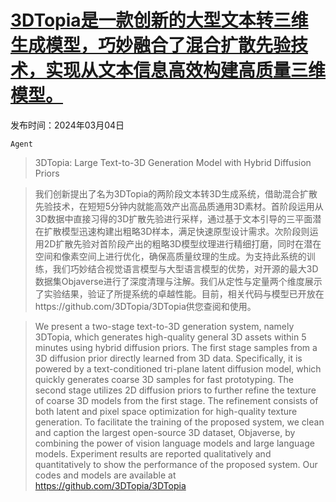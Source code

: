 # [3DTopia是一款创新的大型文本转三维生成模型，巧妙融合了混合扩散先验技术，实现从文本信息高效构建高质量三维模型。](https://arxiv.org/abs/2403.02234)

发布时间：2024年03月04日

`Agent`

> 3DTopia: Large Text-to-3D Generation Model with Hybrid Diffusion Priors

> 我们创新提出了名为3DTopia的两阶段文本转3D生成系统，借助混合扩散先验技术，在短短5分钟内就能高效产出高品质通用3D素材。首阶段运用从3D数据中直接习得的3D扩散先验进行采样，通过基于文本引导的三平面潜在扩散模型迅速构建出粗略3D样本，满足快速原型设计需求。次阶段则运用2D扩散先验对首阶段产出的粗略3D模型纹理进行精细打磨，同时在潜在空间和像素空间上进行优化，确保高质量纹理的生成。为支持此系统的训练，我们巧妙结合视觉语言模型与大型语言模型的优势，对开源的最大3D数据集Objaverse进行了深度清理与注解。我们从定性与定量两个维度展示了实验结果，验证了所提系统的卓越性能。目前，相关代码与模型已开放在https://github.com/3DTopia/3DTopia供您查阅和使用。

> We present a two-stage text-to-3D generation system, namely 3DTopia, which generates high-quality general 3D assets within 5 minutes using hybrid diffusion priors. The first stage samples from a 3D diffusion prior directly learned from 3D data. Specifically, it is powered by a text-conditioned tri-plane latent diffusion model, which quickly generates coarse 3D samples for fast prototyping. The second stage utilizes 2D diffusion priors to further refine the texture of coarse 3D models from the first stage. The refinement consists of both latent and pixel space optimization for high-quality texture generation. To facilitate the training of the proposed system, we clean and caption the largest open-source 3D dataset, Objaverse, by combining the power of vision language models and large language models. Experiment results are reported qualitatively and quantitatively to show the performance of the proposed system. Our codes and models are available at https://github.com/3DTopia/3DTopia